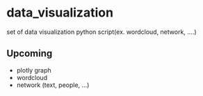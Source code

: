 # data_visualization
set of data visualization python script(ex. wordcloud, network, ....)


## Upcoming
- plotly graph
- wordcloud
- network (text, people, ...)
